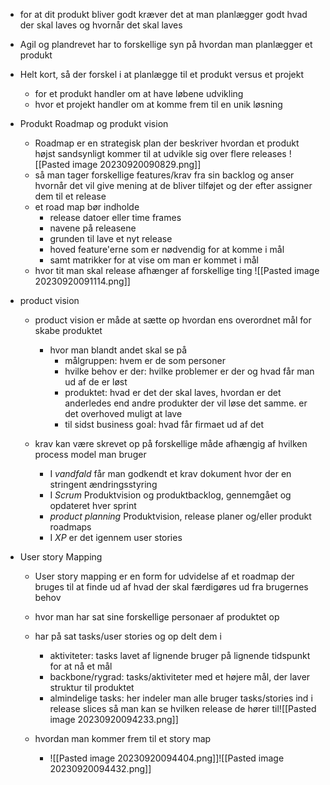 * for at dit produkt bliver godt kræver det at man planlægger godt hvad der skal laves og hvornår det skal laves
* Agil og plandrevet har to forskellige syn på hvordan man planlægger et produkt


* Helt kort, så der forskel i at planlægge til et produkt versus et projekt 
	* for et produkt handler om at have løbene udvikling
	* hvor et projekt handler om at komme frem til en unik løsning

* Produkt Roadmap og produkt vision
	* Roadmap er en strategisk plan der beskriver hvordan et produkt højst sandsynligt kommer til at udvikle sig over flere releases ![[Pasted image 20230920090829.png]]
	* så man tager forskellige features/krav fra sin backlog og anser hvornår det vil give mening at de bliver tilføjet og der efter assigner dem til et release 
	* et road map bør indholde
		* release datoer eller time frames
		* navene på releasene 
		* grunden til lave et nyt release
		* hoved feature'erne som er nødvendig for at komme i mål
		* samt matrikker for at vise om man er kommet i mål
	* hvor tit man skal release afhænger af forskellige ting ![[Pasted image 20230920091114.png]]
* product vision 
	* product vision er måde at sætte op hvordan ens overordnet mål for skabe produktet
		* hvor man blandt andet skal se på 
			* målgruppen: hvem er de som personer
			* hvilke behov er der: hvilke problemer er der og hvad får man ud af de er løst
			* produktet: hvad er det der skal laves, hvordan er det anderledes end andre produkter der vil løse det samme. er det overhoved muligt at lave
			* til sidst business goal: hvad får firmaet ud af det

	* krav kan være skrevet op på forskellige måde afhængig af hvilken process model man bruger
		* I *vandfald* får man godkendt et krav dokument hvor der en stringent ændringsstyring 
		* I *Scrum* Produktvision og produktbacklog, gennemgået og opdateret hver sprint
		* *product planning* Produktvision, release planer og/eller produkt roadmaps
		* I *XP* er det igennem user stories

* User story Mapping 
	* User story mapping er en form for udvidelse af et roadmap der bruges til at finde ud af hvad der skal færdigøres ud fra brugernes behov
	* hvor man har sat sine forskellige personaer af produktet op
	* har på sat tasks/user stories og op delt dem i 
		* aktiviteter: tasks lavet af lignende bruger på lignende tidspunkt for at nå et mål
		* backbone/rygrad: tasks/aktiviteter med et højere mål, der laver struktur til produktet
		* almindelige tasks: her indeler man alle bruger tasks/stories ind i release slices så man kan se hvilken release de hører til![[Pasted image 20230920094233.png]]

	* hvordan man kommer frem til et story map
		* ![[Pasted image 20230920094404.png]]![[Pasted image 20230920094432.png]]